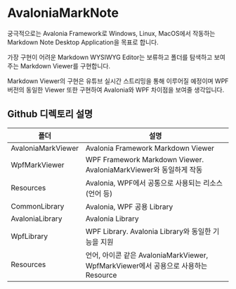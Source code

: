 # AvaloniaMarkNote

궁극적으로는 Avalonia Framework로 Windows, Linux, MacOS에서 작동하는 Markdown Note Desktop Application을 목표로 합니다.

가장 구현이 어려운 Markdown WYSIWYG Editor는 보류하고 폴더를 탐색하고 보여주는 Markdown Viewer를 구현합니다.

Markdown Viewer의 구현은 유튜브 실시간 스트리밍을 통해 이루어질 예정이며 WPF 버전의 동일한 Viewer 또한 구현하여 Avalonia와 WPF 차이점을 보여줄 생각입니다.

## Github 디렉토리 설명

| 폴더 | 설명 |
| --- | --- |
| AvaloniaMarkViewer | Avalonia Framework Markdown Viewer |
| WpfMarkViewer | WPF Framework Markdown Viewer. AvaloniaMarkViewer와 동일하게 작동 |
| Resources | Avalonia, WPF에서 공통으로 사용되는 리소스(언어 등) |
| CommonLibrary | Avalonia, WPF 공용 Library |
| AvaloniaLibrary | Avalonia Library |
| WpfLibrary | WPF Library. Avalonia Library와 동일한 기능을 지원 |
| Resources | 언어, 아이콘 같은 AvaloniaMarkViewer, WpfMarkViewer에서 공용으로 사용하는 Resource |
